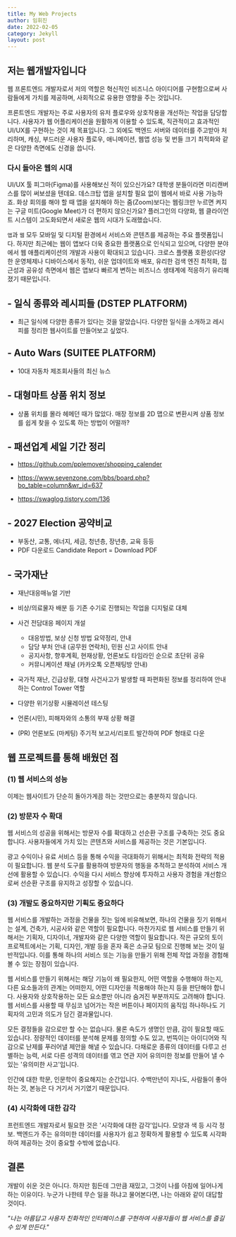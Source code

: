 ```yaml
---
title: My Web Projects
author: 임휘진
date: 2022-02-05
category: Jekyll
layout: post
---
```


## **저는 웹개발자입니다**

웹 프론트엔드 개발자로서 저의 역할은 혁신적인 비즈니스 아이디어를 구현함으로써 사람들에게 가치를 제공하며, 사회적으로 유용한 영향을 주는 것입니다.

프론트엔드 개발자는 주로 사용자의 유저 플로우와 상호작용을 개선하는 작업을 담당합니다. 사용자가 웹 어플리케이션을 원활하게 이용할 수 있도록, 직관적이고 효과적인 UI/UX를 구현하는 것이 제 목표입니다. 그 외에도 백엔드 서버와 데이터를 주고받아 처리하며, 캐싱, 부드러운 사용자 플로우, 애니메이션, 웹앱 성능 및 번들 크기 최적화와 같은 다양한 측면에도 신경을 씁니다. 

### **다시 돌아온 웹의 시대**
 
UI/UX 툴 피그마(Figma)를 사용해보신 적이 있으신가요? 대학생 분들이라면 미리캔버스를 많이 써보셨을 텐데요. 데스크탑 앱을 설치할 필요 없이 웹에서 바로 사용 가능하죠. 화상 회의를 해야 할 때 앱을 설치해야 하는 줌(Zoom)보다는 웹링크만 누르면 켜지는 구글 미트(Google Meet)가 더 편하지 않으신가요? 플러그인의 다양화, 웹 클라이언트 시스템이 고도화되면서 새로운 웹의 시대가 도래했습니다.

`앱`과 `웹` 모두 모바일 및 디지털 환경에서 서비스와 콘텐츠를 제공하는 주요 플랫폼입니다. 하지만 최근에는 웹이 앱보다 더욱 중요한 플랫폼으로 인식되고 있으며, 다양한 분야에서 웹 애플리케이션의 개발과 사용이 확대되고 있습니다. 크로스 플랫폼 호환성(다양한 운영체제나 디바이스에서 동작), 쉬운 업데이트와 배포, 유리한 검색 엔진 최적화, 접근성과 공유성 측면에서 웹은 앱보다 빠르게 변하는 비즈니스 생태계에 적응하기 유리해졌기 때문입니다.


## - 일식 종류와 레시피들 (DSTEP PLATFORM)

- 최근 일식에 다양한 종류가 있다는 것을 알았습니다. 다양한 일식을 소개하고 레시피를 정리한 웹사이트를 만들어보고 싶었다. 

## - Auto Wars (SUITEE PLATFORM)
- 10대 자동차 제조회사들의 최신 뉴스 

## - 대형마트 상품 위치 정보
- 상품 위치를 몰라 헤메던 때가 많았다. 매장 정보를 2D 맵으로 변환시켜 상품 정보를 쉽게 찾을 수 있도록 하는 방법이 어떨까? 

## - 패션업계 세일 기간 정리
- https://github.com/pplemover/shopping_calender

- https://www.sevenzone.com/bbs/board.php?bo_table=column&wr_id=637
- https://swaglog.tistory.com/136


## - 2027 Election 공약비교
- 부동산, 교통, 에너지, 세금, 청년층, 장년층, 교육 등등
- PDF 다운로드 Candidate Report = Download PDF 


## - 국가재난
- 재난대응매뉴얼 기반 
- 비상/의료물자 배분 등 기존 수기로 진행되는 작업을 디지털로 대체 
- 사건 전담대응 페이지 개설 
  - 대응방법, 보상 신청 방법 요약정리, 안내 
  - 담당 부처 안내 (공무원 연락처), 민원 신고 사이트 안내
  - 공지사항, 향후계획, 현재상황, 언론보도 타임라인 순으로 초단위 공유 
  - 커뮤니케이션 채널 (카카오톡 오픈채팅방 안내)
- 국가적 재난, 긴급상황, 대형 사건사고가 발생할 때 파편화된 정보를 정리하여 안내하는 Control Tower 역할
- 다양한 위기상황 시뮬레이션 테스팅

- 언론(시민), 피해자와의 소통의 부재 상황 해결
- (PR) 언론보도 
	(마케팅) 주기적 보고서/리포트 발간하여 PDF 형태로 다운



## **웹 프로젝트를 통해 배웠던 점**

### (1) **웹 서비스의 성능**

이제는 웹사이트가 단순히 돌아가게끔 하는 것만으로는 충분하지 않습니다. 

### (2) **방문자 수 확대**

웹 서비스의 성공을 위해서는 방문자 수를 확대하고 선순환 구조를 구축하는 것도 중요합니다. 사용자들에게 가치 있는 콘텐츠와 서비스를 제공하는 것은 기본입니다.

광고 수익이나 유료 서비스 등을 통해 수익을 극대화하기 위해서는 최적화 전략의 적용이 필요합니다. 웹 분석 도구를 활용하여 방문자의 행동을 추적하고 분석하여 서비스 개선에 활용할 수 있습니다. 수익을 다시 서비스 향상에 투자하고 사용자 경험을 개선함으로써 선순환 구조를 유지하고 성장할 수 있습니다.

### (3) **개발도 중요하지만 기획도 중요하다**

웹 서비스를 개발하는 과정을 건물을 짓는 일에 비유해보면, 하나의 건물을 짓기 위해서는 설계, 건축가, 시공사와 같은 역할이 필요합니다. 마찬가지로 웹 서비스를 만들기 위해서는 기획자, 디자이너, 개발자와 같은 다양한 역할이 필요합니다. 작은 규모의 토이 프로젝트에서는 기획, 디자인, 개발 등을 혼자 혹은 소규모 팀으로 진행해 보는 것이 일반적입니다. 이를 통해 하나의 서비스 또는 기능을 만들기 위해 전체 작업 과정을 경험해 볼 수 있는 장점이 있습니다.

웹 서비스를 만들기 위해서는 해당 기능이 왜 필요한지, 어떤 역할을 수행해야 하는지, 다른 요소들과의 관계는 어떠한지, 어떤 디자인을 적용해야 하는지 등을 판단해야 합니다. 사용자와 상호작용하는 모든 요소뿐만 아니라 숨겨진 부분까지도 고려해야 합니다. 웹 서비스를 사용할 때 무심코 넘어가는 작은 버튼이나 페이지의 움직임 하나하나도 기획자의 고민과 의도가 담긴 결과물입니다.

모든 결정들을 감으로만 할 수는 없습니다. 물론 속도가 생명인 만큼, 감이 필요할 때도 있습니다. 정량적인 데이터를 분석해 문제를 정의할 수도 있고, 번뜩이는 아이디어와 직감으로 난제를 푸러어낼 제안을 해낼 수 있습니다. 다채로운 종류의 데이터를 다루고 선별하는 능력, 서로 다른 성격의 데이터를 엮고 연관 지어 유의미한 정보를 만들어 낼 수 있는 '유의미한 사고'입니다. 

인간에 대한 학문, 인문학이 중요해지는 순간입니다. 수백만년이 지나도, 사람들이 좋아하는 것, 본능은 다 거기서 거기였기 때문입니다.

### (4) 시각화에 대한 감각

프런트엔드 개발자로서 필요한 것은 '시각화에 대한 감각'입니다. 모양과 색 등 시각 정보. 백엔드가 주는 유의미한 데이터를 사용자가 쉽고 정확하게 활용할 수 있도록 시각화하여 제공하는 것이 중요할 수밖에 없습니다. 



## 결론

개발이 쉬운 것은 아니다. 하지만 힘든데 그만큼 재밌고, 그것이 나를 아침에 일어나게 하는 이유이다. 누군가 나한테 무슨 일을 하냐고 물어본다면, 나는 아래와 같이 대답할 것이다. 

_"나는 아름답고 사용자 친화적인 인터페이스를 구현하여 사용자들이 웹 서비스를 즐길 수 있게 만든다."_


